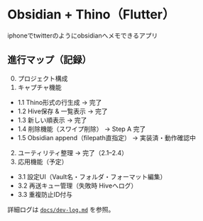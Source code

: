 # Obsidian + Thino（Flutter）
iphoneでtwitterのようにobsidianへメモできるアプリ

## 進行マップ（記録）
0. プロジェクト構成
1. キャプチャ機能
  - 1.1 Thino形式の行生成 → 完了
  - 1.2 Hive保存 & 一覧表示 → 完了
  - 1.3 新しい順表示 → 完了
  - 1.4 削除機能（スワイプ削除） → Step A 完了
  - 1.5 Obsidian append（filepath直指定） → 実装済・動作確認中
2. ユーティリティ整理 → 完了（2.1–2.4）
3. 応用機能（予定）
  - 3.1 設定UI（Vault名・フォルダ・フォーマット編集）
  - 3.2 再送キュー管理（失敗時 Hiveへログ）
  - 3.3 重複防止ID付与

詳細ログは [`docs/dev-log.md`](docs/dev-log.md) を参照。


